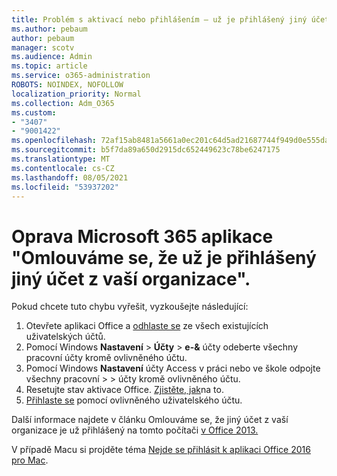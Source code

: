 ```yaml
---
title: Problém s aktivací nebo přihlášením – už je přihlášený jiný účet
ms.author: pebaum
author: pebaum
manager: scotv
ms.audience: Admin
ms.topic: article
ms.service: o365-administration
ROBOTS: NOINDEX, NOFOLLOW
localization_priority: Normal
ms.collection: Adm_O365
ms.custom:
- "3407"
- "9001422"
ms.openlocfilehash: 72af15ab8481a5661a0ec201c64d5ad21687744f949d0e555da21baf269a780f
ms.sourcegitcommit: b5f7da89a650d2915dc652449623c78be6247175
ms.translationtype: MT
ms.contentlocale: cs-CZ
ms.lasthandoff: 08/05/2021
ms.locfileid: "53937202"
---
```

# <a name="fixing-the-microsoft-365-apps-sorry-another-account-from-your-organization-is-already-signed-in-message"></a>Oprava Microsoft 365 aplikace "Omlouváme se, že už je přihlášený jiný účet z vaší organizace".

Pokud chcete tuto chybu vyřešit, vyzkoušejte následující:

1. Otevřete aplikaci Office a [odhlaste se](https://support.office.com/article/5a20dc11-47e9-4b6f-945d-478cb6d92071) ze všech existujících uživatelských účtů.   
2. Pomocí Windows **Nastavení**  >  **Účty**  >  **e-&** účty odeberte všechny pracovní účty kromě ovlivněného účtu. 
3. Pomocí Windows **Nastavení** účty Access v práci nebo ve škole odpojte všechny pracovní  >    >  účty kromě ovlivněného účtu. 
4. Resetujte stav aktivace Office. [Zjistěte, jak](https://docs.microsoft.com/office365/troubleshoot/activation/reset-office-365-proplus-activation-state
)na to.
5. [Přihlaste se](https://support.office.com/article/628ea040-f265-49de-b986-be09c3ebf8a9) pomocí ovlivněného uživatelského účtu. 

Další informace najdete v článku Omlouváme se, že jiný účet z vaší organizace je už přihlášený na tomto počítači [v Office 2013.](https://docs.microsoft.com/office/troubleshoot/error-messages/another-account-already-signed-in)

V případě Macu si projděte téma [Nejde se přihlásit k aplikaci Office 2016 pro Mac](https://docs.microsoft.com/office365/troubleshoot/authentication/sign-in-to-office-2016-for-mac-fail).